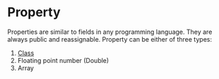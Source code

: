 # Property

Properties are similar to fields in any programming language. They are always public and reassignable. Property can be
either of three types:

1. [Class](Class.md)
2. Floating point number (Double)
3. Array